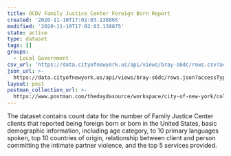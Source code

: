 ```yaml
---
title: OCDV Family Justice Center Foreign Born Report
created: '2020-11-10T17:02:03.138865'
modified: '2020-11-10T17:02:03.138875'
state: active
type: dataset
tags: []
groups:
  - Local Government
csv_url: 'https://data.cityofnewyork.us/api/views/bray-s6dc/rows.csv?accessType=DOWNLOAD'
json_url: >-
  https://data.cityofnewyork.us/api/views/bray-s6dc/rows.json?accessType=DOWNLOAD
layout: post
postman_collection_url: >-
  https://www.postman.com/thedaydasource/workspace/city-of-new-york/collection/15909983-0b06929c-b6eb-44ac-b637-f779b1528422
---
```

The dataset contains count data for the number of Family Justice Center clients that reported being foreign born or born in the United States, basic demographic information, including age category, to 10 primary languages spoken, top 10 countries of origin, relationship between client and person committing the intimate partner violence, and the top 5 services provided.
